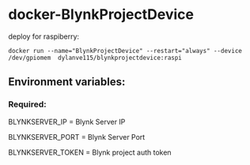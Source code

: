 # docker-BlynkProjectDevice
deploy for raspiberry:
```
docker run --name="BlynkProjectDevice" --restart="always" --device /dev/gpiomem  dylanve115/blynkprojectdevice:raspi
```
## Environment variables:
### Required:
BLYNKSERVER_IP = Blynk Server IP

BLYNKSERVER_PORT = Blynk Server Port

BLYNKSERVER_TOKEN = Blynk project auth token


